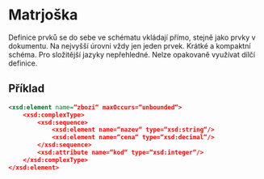 # Matrjoška
Definice prvků se do sebe ve schématu vkládají přímo, stejně jako prvky v dokumentu. Na nejvyšší úrovni vždy jen jeden prvek. Krátké a kompaktní schéma. Pro složitější jazyky nepřehledné. Nelze opakovaně využívat dílčí definice.

## Příklad
``` xml
<xsd:element name=“zbozi“ maxOccurs=“unbounded“> 
	<xsd:complexType> 
		<xsd:sequence> 
			<xsd:element name=“nazev“ type=“xsd:string“/> 
			<xsd:element name=“cena“ type=“xsd:decimal“/> 
		</xsd:sequence> 
		<xsd:attribute name=“kod“ type=“xsd:integer“/> 
	</xsd:complexType> 
</xsd:element>
```